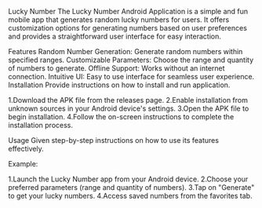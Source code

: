 Lucky Number
The Lucky Number Android Application is a simple and fun mobile app that generates random lucky numbers for users. It offers customization options for generating numbers based on user preferences and provides a straightforward user interface for easy interaction.

Features
Random Number Generation: Generate random numbers within specified ranges.
Customizable Parameters: Choose the range and quantity of numbers to generate.
Offline Support: Works without an internet connection.
Intuitive UI: Easy to use interface for seamless user experience.
Installation
Provide instructions on how to install and run application.

1.Download the APK file from the releases page. 
2.Enable installation from unknown sources in your Android device's settings.
3.Open the APK file to begin installation.
4.Follow the on-screen instructions to complete the installation process.

Usage
Given step-by-step instructions on how to use its features effectively.

Example:

1.Launch the Lucky Number app from your Android device.
2.Choose your preferred parameters (range and quantity of numbers).
3.Tap on "Generate" to get your lucky numbers.
4.Access saved numbers from the favorites tab.
